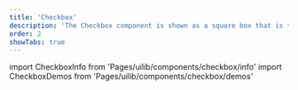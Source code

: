 ```yaml
---
title: 'Checkbox'
description: 'The Checkbox component is shown as a square box that is ticked (checked) when activated.'
order: 2
showTabs: true
---
```


import CheckboxInfo from 'Pages/uilib/components/checkbox/info'
import CheckboxDemos from 'Pages/uilib/components/checkbox/demos'

<CheckboxInfo />
<CheckboxDemos />
